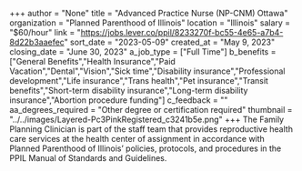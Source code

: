+++
author = "None"
title = "Advanced Practice Nurse (NP-CNM) Ottawa"
organization = "Planned Parenthood of Illinois"
location = "Illinois"
salary = "$60/hour"
link = "https://jobs.lever.co/ppil/8233270f-bc55-4e65-a7b4-8d22b3aaefec"
sort_date = "2023-05-09"
created_at = "May 9, 2023"
closing_date = "June 30, 2023"
a_job_type = ["Full Time"]
b_benefits = ["General Benefits","Health Insurance","Paid Vacation","Dental","Vision","Sick time","Disability insurance","Professional development","Life insurance","Trans health","Pet insurance","Transit benefits","Short-term disability insurance","Long-term disability insurance","Abortion procedure funding"]
c_feedback = ""
aa_degrees_required = "Other degree or certification required"
thumbnail = "../../images/Layered-Pc3PinkRegistered_c3241b5e.png"
+++
The Family Planning Clinician is part of the staff team that provides reproductive health care services at the health center of assignment in accordance with Planned Parenthood of Illinois’ policies, protocols, and procedures in the PPIL Manual of Standards and Guidelines.
